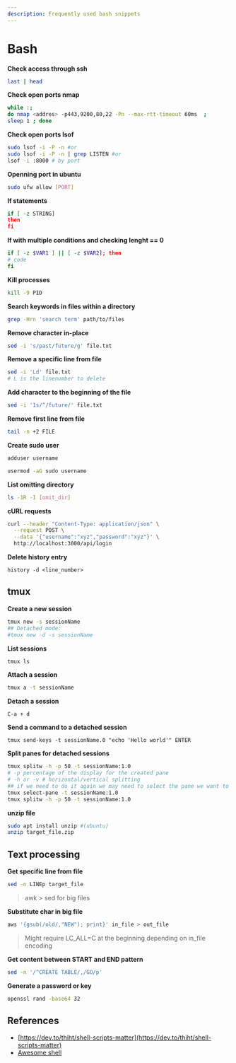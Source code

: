 ```yaml
---
description: Frequently used bash snippets
---
```


# Bash

**Check access through ssh**

```bash
last | head
```

**Check open ports nmap**

```bash
while :; 
do nmap <addres> -p443,9200,80,22 -Pn --max-rtt-timeout 60ms  ;
sleep 1 ; done
```

**Check open ports lsof**

```bash
sudo lsof -i -P -n #or
sudo lsof -i -P -n | grep LISTEN #or
lsof -i :8000 # by port
```

**Openning port in ubuntu**

```bash
sudo ufw allow [PORT]
```

**If statements**

```bash
if [ -z STRING]
then
fi
```

**If with multiple conditions and checking lenght == 0**

```bash
if [ -z $VAR1 ] || [ -z $VAR2]; then
# code
fi
```



**Kill processes**

```bash
kill -9 PID
```

**Search keywords in files within a directory**

```bash
grep -Hrn 'search term' path/to/files
```

**Remove character in-place**

```bash
sed -i 's/past/future/g' file.txt
```

**Remove a specific line from file**

```bash
sed -i 'Ld' file.txt
# L is the linenumber to delete
```
**Add character to the beginning of the file**

```bash
sed -i '1s/^/future/' file.txt
```

**Remove first line from file**

```bash
tail -n +2 FILE
```

**Create sudo user**

```bash
adduser username
```

```bash
usermod -aG sudo username
```

**List omitting directory**

```bash
ls -1R -I [omit_dir]
```

**cURL requests**

```bash
curl --header "Content-Type: application/json" \
  --request POST \
  --data '{"username":"xyz","password":"xyz"}' \
  http://localhost:3000/api/login
```

**Delete history entry**

`history -d <line_number>`

## tmux

**Create a new session**

```bash
tmux new -s sessionName
## Detached mode:
#tmux new -d -s sessionName
```

**List sessions**

```bash
tmux ls
```

**Attach a session**

```bash
tmux a -t sessionName
```

**Detach a session**

```text
C-a + d
```

**Send a command to a detached session**

```text
tmux send-keys -t sessionName.0 "echo 'Hello world'" ENTER
```

**Split panes for detached sessions**

```bash
tmux splitw -h -p 50 -t sessionName:1.0
# -p percentage of the display for the created pane
# -h or -v # horizontal/vertical splitting
## if we need to do it again we may need to select the pane we want to split first
tmux select-pane -t sessionName:1.0
tmux splitw -h -p 50 -t sessionName:1.0
```

**unzip file**

```bash
sudo apt install unzip #(ubuntu)
unzip target_file.zip
```

## Text processing

**Get specific line from file**

```bash
sed -n LINEp target_file
```

> awk > sed for big files

**Substitute char in big file**

```bash
aws '{gsub(/old/,"NEW"); print}' in_file > out_file
```

> Might require LC_ALL=C at the beginning depending on in_file encoding

**Get content between START and END pattern**

```bash
sed -n '/^CREATE TABLE/,/GO/p'
```

**Generate a password or key**

```bash
openssl rand -base64 32
```



## **References**

* [https://dev.to/thiht/shell-scripts-matter](https://dev.to/thiht/shell-scripts-matter)
* [Awesome shell](https://github.com/alebcay/awesome-shell)

